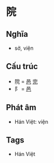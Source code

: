 # 院

## Nghĩa

* sở, viện

## Cấu trúc
* 院 = [邑](邑.md) [完](完.md)
* ⻖ = [邑](邑.md)

## Phát âm

* Hán Việt: viện

## Tags
* Hán Việt

<script>window.HANZI_FIELD='院';</script>
